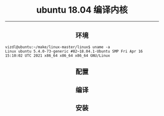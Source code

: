 # <center>ubuntu 18.04 编译内核</center>
-------

## <center>环境</center>
```
vizdl@ubuntu:~/make/linux-master/linux$ uname -a
Linux ubuntu 5.4.0-73-generic #82~18.04.1-Ubuntu SMP Fri Apr 16 15:10:02 UTC 2021 x86_64 x86_64 x86_64 GNU/Linux
```

## <center>配置</center>

## <center>编译</center>

## <center>安装</center>
